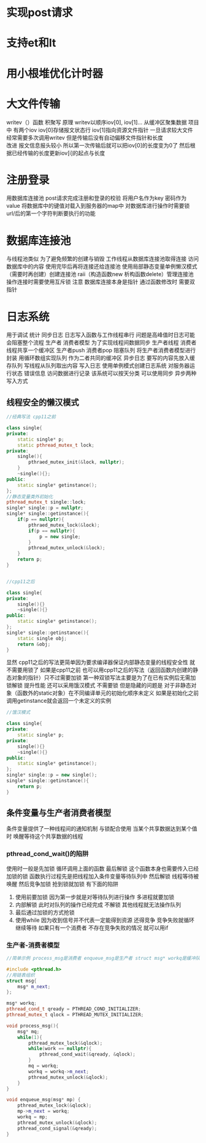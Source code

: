 
# 实现post请求

# 支持et和lt

# 用小根堆优化计时器

# 大文件传输

writev（）函数 积聚写 原理 writev以顺序iov[0], iov[1]... 从缓冲区聚集数据 项目中 有两个iov iov[0]存储报文状态行 iov[1]指向资源文件指针 
一旦请求较大文件 经常需要多次调用writev 但是传输后没有自动偏移文件指针和长度  
改进 报文信息报头较小 所以第一次传输后就可以把iov[0]的长度变为0了 然后根据已经传输的长度更新iov[i]的起点与长度

# 注册登录

用数据库连接池 post请求完成注册和登录的校验 
将用户名作为key 密码作为value 将数据库中的键值对载入到服务器的map中 
对数据库进行操作时需要锁
url/后的第一个字符判断要执行的功能

# 数据库连接池

与线程池类似 为了避免频繁的创建与销毁 工作线程从数据库连接池取得连接 访问数据库中的内容 使用完毕后再将连接还给连接池
使用局部静态变量单例懒汉模式（需要时再创建）创建连接池 raii（构造函数new 析构函数delete）管理连接池
操作连接时需要使用互斥锁
注意 数据库连接本身是指针 通过函数修改时 需要双指针

# 日志系统

用于调试 统计
同步日志 日志写入函数与工作线程串行 问题是高峰值时日志可能会阻塞整个流程
生产者 消费者模型 为了实现线程间数据同步 生产者线程 消费者线程共享一个缓冲区 生产者push 消费者pop
阻塞队列 将生产者消费者模型进行封装 用循环数组实现队列 作为二者共同的缓冲区
异步日志 要写的内容先放入缓存队列 写线程从队列取出内容 写入日志
使用单例模式创建日志系统 对服务器运行状态 错误信息 访问数据进行记录 该系统可以按天分类 可以使用同步 异步两种写入方式 

## 线程安全的懒汉模式

```cpp
//经典写法 cpp11之前

class single{
private: 
    static single* p;
    static pthread_mutex_t lock;
private:
    single(){
        pthraed_mutex_init(&lock, nullptr);
    }
    ~single(){};
public:
    static single* getinstance();
};
//静态变量类外初始化
pthread_mutex_t single::lock;
single* single::p = nullptr;
single* single::getinstance(){
    if(p == nullptr){
        pthraed_mutex_lock(&lock);
        if(p == nullptr){
            p = new single;
        }
        pthread_mutex_unlock(&lock);
    }
    return p;
}


//cpp11之后

class single{
private:
    single(){}
    ~single(){}
public:
    static single* getinstance();
};
single* single::getinstance(){
    static single obj;
    return &obj;
}
```

显然 cpp11之后的写法更简单因为要求编译器保证内部静态变量的线程安全性 就不需要用锁了 如果是cpp11之前 也可以用cpp11之后的写法（返回函数内创建的静态对象的指针）只不过需要加锁
第一种双锁写法主要是为了在已有实例后无需加锁解锁 提升性能
还可以采用饿汉模式 不需要锁 但是隐藏的问题是 对于非静态对象（函数外的static对象）在不同编译单元的初始化顺序未定义 如果是初始化之前调用getinstance就会返回一个未定义的实例

```cpp
//饿汉模式

class single{
private:
    static single* p;
private:
    single(){}
    ~single(){}
public:
    static single* getinstance();
};
single* single::p = new single();
single* single::getinstance(){
    return p;
}
```

## 条件变量与生产者消费者模型

条件变量提供了一种线程间的通知机制 与锁配合使用 当某个共享数据达到某个值时 唤醒等待这个共享数据的线程

### pthread_cond_wait()的陷阱

使用时一般是先加锁 循环调用上面的函数 最后解锁 这个函数本身也需要传入已经加锁的锁 函数执行过程先是把线程加入条件变量等待队列中 然后解锁 线程等待被唤醒 然后竞争加锁 抢到锁就加锁 有下面的陷阱

1. 使用前要加锁 因为第一步就是对等待队列进行操作 多进程就要加锁
2. 内部解锁 此时对队列的操作已经完成 不解锁 其他线程就无法操作队列
3. 最后通过加锁的方式抢锁
4. 使用while 因为收到信号并不代表一定能得到资源 还得竞争 竞争失败就循环 继续等待 如果只有一个消费者 不存在竞争失败的情况 就可以用if

### 生产者-消费者模型

```cpp
//简单示例 process_msg是消费者 enqueue_msg是生产者 struct msg* workq是缓冲队列

#include <pthread.h>
//用链表组织
struct msg{
    msg* m_next;
};

msg* workq;
pthread_cond_t qready = PTHREAD_COND_INITIALIZER;
pthread_mutex_t qlock = PTHREAD_MUTEX_INITIALIZER;

void process_msg(){
    msg* mq;
    while(1){
        pthread_mutex_lock(&qlock);
        while(work == nullptr){
            pthread_cond_wait(&qready, &qlock);
        }
        mq = workq;
        workq = workq->m_next;
        pthread_mutex_unlock(&qlock);
    }
}

void enqueue_msg(msg* mp) {
    pthread_mutex_lock(&qlock);
    mp->m_next = workq;
    workq = mp;
    pthread_mutex_unlock(&qlock);
    pthread_cond_signal(&qready);
}

```